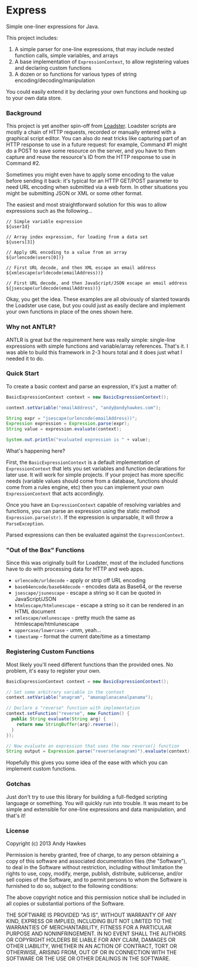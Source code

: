 Express
=======

Simple one-liner expressions for Java.

This project includes:

1. A simple parser for one-line expressions, that may include nested function calls, simple variables, and arrays
2. A base implementation of `ExpressionContext`, to allow registering values and declaring custom functions
3. A dozen or so functions for various types of string encoding/decoding/manipulation

You could easily extend it by declaring your own functions and hooking up to your own data store.

### Background

This project is yet another spin-off from [Loadster](https://loadster.app). Loadster scripts are mostly a 
chain of HTTP requests, recorded or manually entered with a graphical script editor. You can also do neat tricks like 
capturing part of an HTTP response to use in a future request: for example, Command #1 might do a POST to save some 
resource on the server, and you have to then capture and reuse the resource's ID from the HTTP response to use in 
Command #2.

Sometimes you might even have to apply some encoding to the value before sending it back: it's typical
for an HTTP GET/POST parameter to need URL encoding when submitted via a web form. In other situations you might
be submitting JSON or XML or some other format.

The easiest and most straightforward solution for this was to allow expressions such as the following...

```
// Simple variable expression
${userId}

// Array index expression, for loading from a data set
${users[3]}

// Apply URL encoding to a value from an array
${urlencode(users[0])}

// First URL decode, and then XML escape an email address
${xmlescape(urldecode(emailAddress))}

// First URL decode, and then JavaScript/JSON escape an email address
${jsescape(urldecode(emailAddress))}
```

Okay, you get the idea. These examples are all obviously of slanted towards the Loadster use case, but you could just as 
easily declare and implement your own functions in place of the ones shown here.

### Why not ANTLR?
ANTLR is great but the requirement here was really simple: single-line expressions with simple functions and 
variable/array references. That's it. I was able to build this framework in 2-3 hours total and it
does just what I needed it to do.

### Quick Start
To create a basic context and parse an expression, it's just a matter of:

```java
BasicExpressionContext context = new BasicExpressionContext();

context.setVariable("emailAddress", "andy@andyhawkes.com");

String expr = "jsescape(urlencode(emailAddress))";
Expression expression = Expression.parse(expr);
String value = expression.evaluate(context);

System.out.println("evaluated expression is " + value);
```

What's happening here? 

First, the `BasicExpressionContext` is a default implementation of `ExpressionContext` that
lets you set variables and function declarations for later use. It will work for simple projects. If your project has 
more specific needs (variable values should come from a database, functions should come from a rules engine, etc) then
you can implement your own `ExpressionContext` that acts accordingly.

Once you have an `ExpressionContext` capable of resolving variables and functions, you can parse an expression using
the static method `Expression.parse(str)`. If the expression is unparsable, it will throw a `ParseException`.

Parsed expressions can then be evaluated against the `ExpressionContext`.

### "Out of the Box" Functions

Since this was originally built for Loadster, most of the included functions have to do with processing data for
HTTP and web apps.

* `urlencode/urldecode` - apply or strip off URL encoding
* `base64encode/base64decode` - encodes data as Base64, or the reverse
* `jsescape/jsunescape` - escape a string so it can be quoted in JavaScript/JSON
* `htmlescape/htmlunescape` - escape a string so it can be rendered in an HTML document
* `xmlescape/xmlunescape` - pretty much the same as htmlescape/htmlunescape
* `uppercase/lowercase` - umm, yeah...
* `timestamp` - format the current date/time as a timestamp

### Registering Custom Functions

Most likely you'll need different functions than the provided ones. No problem, it's easy to register your own.

```java
BasicExpressionContext context = new BasicExpressionContext();

// Set some arbitrary variable in the context
context.setVariable("anagram", "amanaplanacanalpanama");

// Declare a "reverse" function with implementation
context.setFunction("reverse", new Function() {
  public String evaluate(String arg) {
    return new StringBuffer(arg).reverse();
  }
});

// Now evaluate an expression that uses the new reverse() function
String output = Expression.parse("reverse(anagram)").evaluate(context);
```
Hopefully this gives you some idea of the ease with which you can implement custom functions.

### Gotchas
Just don't try to use this library for building a full-fledged scripting language or something. You will quickly run into
trouble. It was meant to be simple and extensible for one-line expressions and data manipulation, and that's it!

### License
Copyright (c) 2013 Andy Hawkes

Permission is hereby granted, free of charge, to any person obtaining a copy of this software and associated documentation files (the "Software"), to deal in the Software without restriction, including without limitation the rights to use, copy, modify, merge, publish, distribute, sublicense, and/or sell copies of the Software, and to permit persons to whom the Software is furnished to do so, subject to the following conditions:

The above copyright notice and this permission notice shall be included in all copies or substantial portions of the Software.

THE SOFTWARE IS PROVIDED "AS IS", WITHOUT WARRANTY OF ANY KIND, EXPRESS OR IMPLIED, INCLUDING BUT NOT LIMITED TO THE WARRANTIES OF MERCHANTABILITY, FITNESS FOR A PARTICULAR PURPOSE AND NONINFRINGEMENT. IN NO EVENT SHALL THE AUTHORS OR COPYRIGHT HOLDERS BE LIABLE FOR ANY CLAIM, DAMAGES OR OTHER LIABILITY, WHETHER IN AN ACTION OF CONTRACT, TORT OR OTHERWISE, ARISING FROM, OUT OF OR IN CONNECTION WITH THE SOFTWARE OR THE USE OR OTHER DEALINGS IN THE SOFTWARE.
